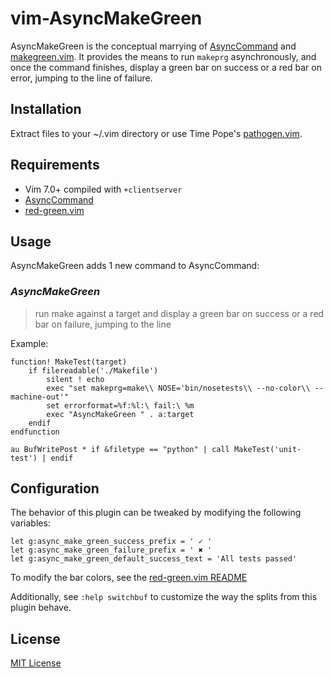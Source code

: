 vim-AsyncMakeGreen
=========================

AsyncMakeGreen is the conceptual marrying of [AsyncCommand](https://github.com/pydave/AsyncCommand) and [makegreen.vim](https://github.com/reinh/vim-makegreen). It provides the means to run `makeprg` asynchronously, and once the command finishes, display a green bar on success or a red bar on error, jumping to the line of failure.

Installation
------------

Extract files to your ~/.vim directory or use Time Pope's [pathogen.vim](https://github.com/tpope/vim-pathogen).

Requirements
------------

- Vim 7.0+ compiled with `+clientserver`
- [AsyncCommand](https://github.com/pydave/AsyncCommand)
- [red-green.vim](https://github.com/jimf/vim-red-green/)

Usage
-----

AsyncMakeGreen adds 1 new command to AsyncCommand:

### *AsyncMakeGreen* ###
> run make against a target and display a green bar on success or a red bar on failure, jumping to the line

Example:

    function! MakeTest(target)
        if filereadable('./Makefile')
            silent ! echo
            exec "set makeprg=make\\ NOSE='bin/nosetests\\ --no-color\\ --machine-out'"
            set errorformat=%f:%l:\ fail:\ %m
            exec "AsyncMakeGreen " . a:target
        endif
    endfunction

    au BufWritePost * if &filetype == "python" | call MakeTest('unit-test') | endif

Configuration
-------------

The behavior of this plugin can be tweaked by modifying the following variables:

    let g:async_make_green_success_prefix = ' ✓ '
    let g:async_make_green_failure_prefix = ' ✖ '
    let g:async_make_green_default_success_text = 'All tests passed'

To modify the bar colors, see the [red-green.vim README](https://github.com/jimf/vim-red-green/blob/master/README.mkd)

Additionally, see `:help switchbuf` to customize the way the splits from this plugin behave.

License
-------

[MIT License](http://www.opensource.org/licenses/mit-license.html)
